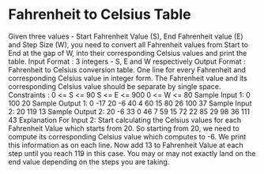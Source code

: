 # Fahrenheit to Celsius Table

Given three values - Start Fahrenheit Value (S), End Fahrenheit value (E) and Step Size (W), you need to convert all Fahrenheit values from Start to End at the gap of W, into their corresponding Celsius values and print the table.
Input Format :
3 integers - S, E and W respectively 
Output Format :
Fahrenheit to Celsius conversion table. One line for every Fahrenheit and corresponding Celsius value in integer form. The Fahrenheit value and its corresponding Celsius value should be separate by single space.
Constraints :
0 <= S <= 90
S <= E <=  900
0 <= W <= 80 
Sample Input 1:
0 
100 
20
Sample Output 1:
0   -17
20  -6
40  4
60  15
80  26
100 37
Sample Input 2:
20
119
13
Sample Output 2:
20  -6
33  0 
46  7
59  15
72  22
85  29
98  36
111 43
Explanation For Input 2:
Start calculating the Celsius values for each Fahrenheit Value which starts from 20. So starting from 20, we need to compute its corresponding Celsius value which computes to -6. We print this information as <Fahrenheit Value> <a single space> <Celsius Value> on each line. Now add 13 to Fahrenheit Value at each step until you reach 119 in this case. You may or may not exactly land on the end value depending on the steps you are taking.